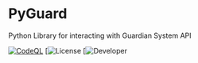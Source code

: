 # PyGuard
Python Library for interacting with Guardian System API 

[![CodeQL](https://github.com/Discord-Guardian-System/PyGuard/actions/workflows/codeql-analysis.yml/badge.svg)](https://github.com/Discord-Guardian-System/PyGuard/actions/workflows/codeql-analysis.yml)
[![License](https://img.shields.io/apm/l/vim-mode?label=License&style=plastic)
[![Developer](https://img.shields.io/badge/Developer-Moros0741-blue)
